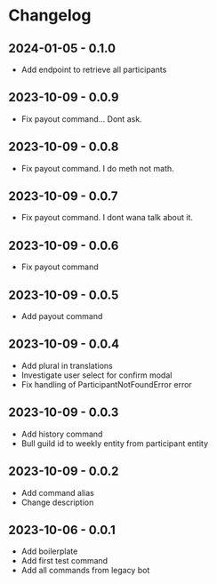 # Changelog

## 2024-01-05 - 0.1.0

-   Add endpoint to retrieve all participants

## 2023-10-09 - 0.0.9

-   Fix payout command... Dont ask.

## 2023-10-09 - 0.0.8

-   Fix payout command. I do meth not math.

## 2023-10-09 - 0.0.7

-   Fix payout command. I dont wana talk about it.

## 2023-10-09 - 0.0.6

-   Fix payout command

## 2023-10-09 - 0.0.5

-   Add payout command

## 2023-10-09 - 0.0.4

-   Add plural in translations
-   Investigate user select for confirm modal
-   Fix handling of ParticipantNotFoundError error


## 2023-10-09 - 0.0.3

-   Add history command
-   Bull guild id to weekly entity from participant entity

## 2023-10-09 - 0.0.2

-   Add command alias
-   Change description

## 2023-10-06 - 0.0.1

-   Add boilerplate
-   Add first test command
-   Add all commands from legacy bot